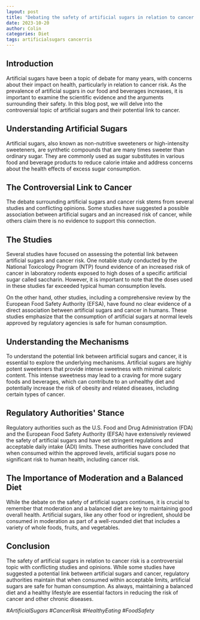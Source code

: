 ```yaml
---
layout: post
title: "Debating the safety of artificial sugars in relation to cancer risk"
date: 2023-10-20
author: Colin
categories: Diet
tags: artificialsugars cancerris
---
```


## Introduction

Artificial sugars have been a topic of debate for many years, with concerns about their impact on health, particularly in relation to cancer risk. As the prevalence of artificial sugars in our food and beverages increases, it is important to examine the scientific evidence and the arguments surrounding their safety. In this blog post, we will delve into the controversial topic of artificial sugars and their potential link to cancer.

## Understanding Artificial Sugars

Artificial sugars, also known as non-nutritive sweeteners or high-intensity sweeteners, are synthetic compounds that are many times sweeter than ordinary sugar. They are commonly used as sugar substitutes in various food and beverage products to reduce calorie intake and address concerns about the health effects of excess sugar consumption.

## The Controversial Link to Cancer

The debate surrounding artificial sugars and cancer risk stems from several studies and conflicting opinions. Some studies have suggested a possible association between artificial sugars and an increased risk of cancer, while others claim there is no evidence to support this connection.

## The Studies

Several studies have focused on assessing the potential link between artificial sugars and cancer risk. One notable study conducted by the National Toxicology Program (NTP) found evidence of an increased risk of cancer in laboratory rodents exposed to high doses of a specific artificial sugar called saccharin. However, it is important to note that the doses used in these studies far exceeded typical human consumption levels.

On the other hand, other studies, including a comprehensive review by the European Food Safety Authority (EFSA), have found no clear evidence of a direct association between artificial sugars and cancer in humans. These studies emphasize that the consumption of artificial sugars at normal levels approved by regulatory agencies is safe for human consumption.

## Understanding the Mechanisms

To understand the potential link between artificial sugars and cancer, it is essential to explore the underlying mechanisms. Artificial sugars are highly potent sweeteners that provide intense sweetness with minimal caloric content. This intense sweetness may lead to a craving for more sugary foods and beverages, which can contribute to an unhealthy diet and potentially increase the risk of obesity and related diseases, including certain types of cancer.

## Regulatory Authorities' Stance

Regulatory authorities such as the U.S. Food and Drug Administration (FDA) and the European Food Safety Authority (EFSA) have extensively reviewed the safety of artificial sugars and have set stringent regulations and acceptable daily intake (ADI) limits. These authorities have concluded that when consumed within the approved levels, artificial sugars pose no significant risk to human health, including cancer risk.

## The Importance of Moderation and a Balanced Diet

While the debate on the safety of artificial sugars continues, it is crucial to remember that moderation and a balanced diet are key to maintaining good overall health. Artificial sugars, like any other food or ingredient, should be consumed in moderation as part of a well-rounded diet that includes a variety of whole foods, fruits, and vegetables.

## Conclusion

The safety of artificial sugars in relation to cancer risk is a controversial topic with conflicting studies and opinions. While some studies have suggested a potential link between artificial sugars and cancer, regulatory authorities maintain that when consumed within acceptable limits, artificial sugars are safe for human consumption. As always, maintaining a balanced diet and a healthy lifestyle are essential factors in reducing the risk of cancer and other chronic diseases.

*#ArtificialSugars #CancerRisk #HealthyEating #FoodSafety*